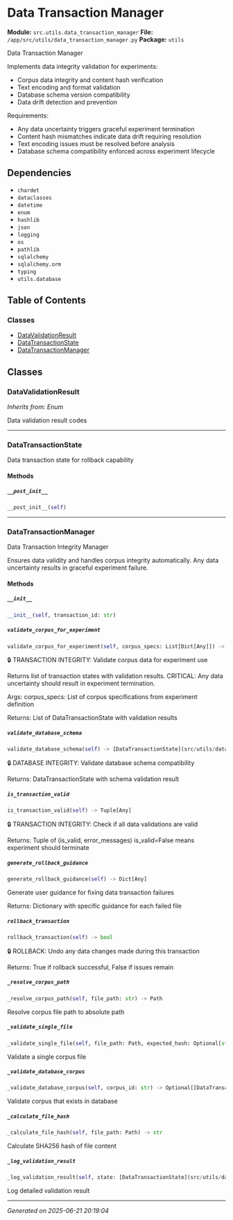 # Data Transaction Manager

**Module:** `src.utils.data_transaction_manager`
**File:** `/app/src/utils/data_transaction_manager.py`
**Package:** `utils`

Data Transaction Manager

Implements data integrity validation for experiments:
- Corpus data integrity and content hash verification
- Text encoding and format validation
- Database schema version compatibility
- Data drift detection and prevention

Requirements:
- Any data uncertainty triggers graceful experiment termination
- Content hash mismatches indicate data drift requiring resolution
- Text encoding issues must be resolved before analysis
- Database schema compatibility enforced across experiment lifecycle

## Dependencies

- `chardet`
- `dataclasses`
- `datetime`
- `enum`
- `hashlib`
- `json`
- `logging`
- `os`
- `pathlib`
- `sqlalchemy`
- `sqlalchemy.orm`
- `typing`
- `utils.database`

## Table of Contents

### Classes
- [DataValidationResult](#datavalidationresult)
- [DataTransactionState](#datatransactionstate)
- [DataTransactionManager](#datatransactionmanager)

## Classes

### DataValidationResult
*Inherits from: Enum*

Data validation result codes

---

### DataTransactionState

Data transaction state for rollback capability

#### Methods

##### `__post_init__`
```python
__post_init__(self)
```

---

### DataTransactionManager

Data Transaction Integrity Manager

Ensures data validity and handles corpus integrity automatically.
Any data uncertainty results in graceful experiment failure.

#### Methods

##### `__init__`
```python
__init__(self, transaction_id: str)
```

##### `validate_corpus_for_experiment`
```python
validate_corpus_for_experiment(self, corpus_specs: List[Dict[Any]]) -> List[[DataTransactionState](src/utils/data_transaction_manager.md#datatransactionstate)]
```

🔒 TRANSACTION INTEGRITY: Validate corpus data for experiment use

Returns list of transaction states with validation results.
CRITICAL: Any data uncertainty should result in experiment termination.

Args:
    corpus_specs: List of corpus specifications from experiment definition
    
Returns:
    List of DataTransactionState with validation results

##### `validate_database_schema`
```python
validate_database_schema(self) -> [DataTransactionState](src/utils/data_transaction_manager.md#datatransactionstate)
```

🔒 DATABASE INTEGRITY: Validate database schema compatibility

Returns:
    DataTransactionState with schema validation result

##### `is_transaction_valid`
```python
is_transaction_valid(self) -> Tuple[Any]
```

🔒 TRANSACTION INTEGRITY: Check if all data validations are valid

Returns:
    Tuple of (is_valid, error_messages)
    is_valid=False means experiment should terminate

##### `generate_rollback_guidance`
```python
generate_rollback_guidance(self) -> Dict[Any]
```

Generate user guidance for fixing data transaction failures

Returns:
    Dictionary with specific guidance for each failed file

##### `rollback_transaction`
```python
rollback_transaction(self) -> bool
```

🔒 ROLLBACK: Undo any data changes made during this transaction

Returns:
    True if rollback successful, False if issues remain

##### `_resolve_corpus_path`
```python
_resolve_corpus_path(self, file_path: str) -> Path
```

Resolve corpus file path to absolute path

##### `_validate_single_file`
```python
_validate_single_file(self, file_path: Path, expected_hash: Optional[str]) -> [DataTransactionState](src/utils/data_transaction_manager.md#datatransactionstate)
```

Validate a single corpus file

##### `_validate_database_corpus`
```python
_validate_database_corpus(self, corpus_id: str) -> Optional[[DataTransactionState](src/utils/data_transaction_manager.md#datatransactionstate)]
```

Validate corpus that exists in database

##### `_calculate_file_hash`
```python
_calculate_file_hash(self, file_path: Path) -> str
```

Calculate SHA256 hash of file content

##### `_log_validation_result`
```python
_log_validation_result(self, state: [DataTransactionState](src/utils/data_transaction_manager.md#datatransactionstate), corpus_id: str)
```

Log detailed validation result

---

*Generated on 2025-06-21 20:19:04*